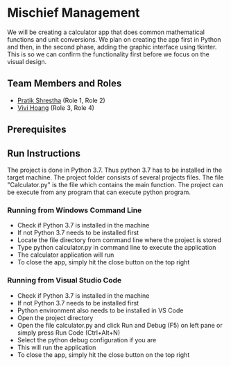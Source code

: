# Mischief Management

We will be creating a calculator app that does common mathematical functions and unit conversions. We plan on creating the app first in Python and then, in the second phase, adding the graphic interface using tkinter. This is so we can confirm the functionality first before we focus on the visual design. 

## Team Members and Roles

* [Pratik Shrestha](https://github.com/pratik-stha/CIS641-HW2-Shrestha.git) (Role 1, Role 2)
* [Vivi Hoang](https://github.com/vivi-hoang/CIS641-HW2-Hoang) (Role 3, Role 4)

## Prerequisites

## Run Instructions

The project is done in Python 3.7. Thus python 3.7 has to be installed in the target machine. The project folder consists of several projects files. The file "Calculator.py" is the file which contains the main function. The project can be execute from any program that can execute python program. 

### Running from Windows Command Line

* Check if Python 3.7 is installed in the machine
* If not Python 3.7 needs to be installed first
* Locate the file directory from command line where the project is stored
* Type python calculator.py in command line to execute the application
* The calculator application will run
* To close the app, simply hit the close button on the top right


### Running from Visual Studio Code

* Check if Python 3.7 is installed in the machine 
* If not Python 3.7 needs to be installed first
* Python environment also needs to be installed in VS Code
* Open the project directory
* Open the file calculator.py and click Run and Debug (F5) on left pane or simply press Run Code (Ctrl+Alt+N)
* Select the python debug configuration if you are 
* This will run the application
* To close the app, simply hit the close button on the top right




